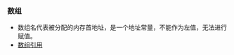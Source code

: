 ### 数组

- 数组名代表被分配的内存首地址，是一个地址常量，不能作为左值，无法进行赋值。
- [数组引用](https://blog.csdn.net/lanyang123456/article/details/60469667)


